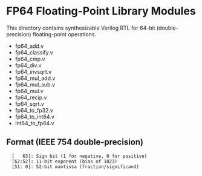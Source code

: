 # FP64 Floating-Point Library Modules

This directory contains synthesizable Verilog RTL for 64-bit (double-precision) floating-point operations.

* fp64_add.v
* fp64_classify.v
* fp64_cmp.v
* fp64_div.v
* fp64_invsqrt.v
* fp64_mul_add.v
* fp64_mul_sub.v
* fp64_mul.v
* fp64_recip.v
* fp64_sqrt.v
* fp64_to_fp32.v
* fp64_to_int64.v
* int64_to_fp64.v

## Format (IEEE 754 double-precision)

```text
  [   63]: Sign bit (1 for negative, 0 for positive)
  [62:52]: 11-bit exponent (bias of 1023)
  [51: 0]: 52-bit mantissa (fraction/significand)
```
